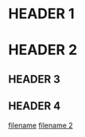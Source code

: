 # HEADER 1
# HEADER 2
## HEADER 3

HEADER 4
----------

[filename](swingology/Docsets/SwiftCheats.md)
[filename 2](../SwiftCheats.md)

